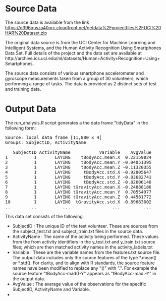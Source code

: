# Source Data
The source data is available from the link https://d396qusza40orc.cloudfront.net/getdata%2Fprojectfiles%2FUCI%20HAR%20Dataset.zip 

<p>
The original data source is from the UCI Center for Machine Learning and Intelligent Systems, and the 
Human Activity Recognition Using Smartphones Data Set. Full details of the project and the data set are available at http://archive.ics.uci.edu/ml/datasets/Human+Activity+Recognition+Using+Smartphones.
<p>
The source data consists of various smartphone accelerometer and gyroscope measurements taken from a group of 30 volunteers, which performing a range of tasks. The data is provided as 2 distinct sets of test and training data.

# Output Data
The run_analysis.R script generates a the data frame "tidyData" in the following form:

<pre>
Source: local data frame [11,880 x 4]
Groups: SubjectID, ActivityName

   SubjectID ActivityName           Variable    AvgValue
1          1       LAYING    tBodyAcc.mean.X  0.22159824
2          1       LAYING    tBodyAcc.mean.Y -0.04051395
3          1       LAYING    tBodyAcc.mean.Z -0.11320355
4          1       LAYING     tBodyAcc.std.X -0.92805647
5          1       LAYING     tBodyAcc.std.Y -0.83682741
6          1       LAYING     tBodyAcc.std.Z -0.82606140
7          1       LAYING tGravityAcc.mean.X -0.24888180
8          1       LAYING tGravityAcc.mean.Y  0.70554977
9          1       LAYING tGravityAcc.mean.Z  0.44581772
10         1       LAYING  tGravityAcc.std.X -0.89683002
..       ...          ...                ...         ...
</pre>

This data set consists of the following<p>
* SubjectID : The unique ID of the test volunteer. These are sources from the subject_test.txt and subject_train.txt files in the source data.
* ActivityName : The name of the activity being performed. These values from the from activity identifiers in the y_test.txt and y_train.txt source files; which are then matched activity names in the activity_labels.txt
* Variable : These are the variable names from the features.txt source file. The output data includes only the source features of the type *.mean() or *.std().  For clarity, and to align with R standards, the source feature names have been modified to replace any "()" with ".".  For example the source feature "tBodyAcc-mad()-Y" appears as "tBodyAcc-mad.-Y" in the output data.
* AvgValue : The average value of the observations for the specific SubjectID, ActivityName and Variable. 
* 



